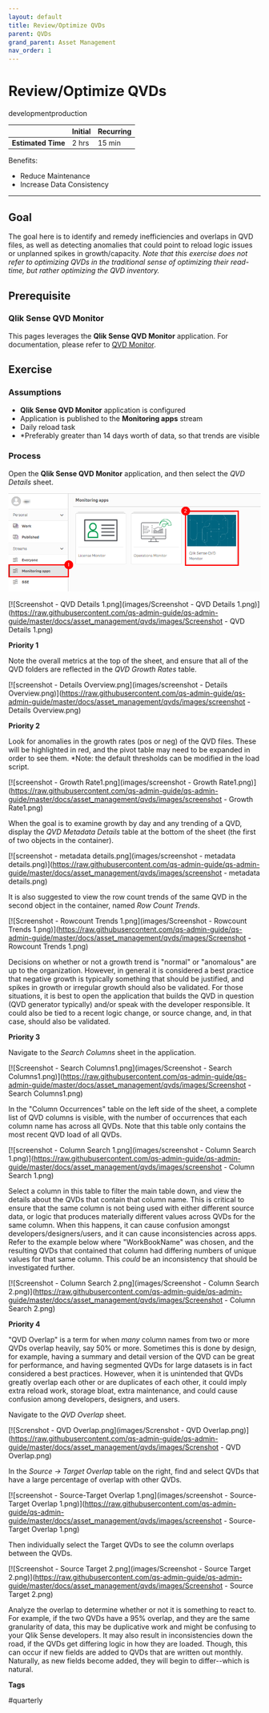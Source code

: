 ```yaml
---
layout: default
title: Review/Optimize QVDs
parent: QVDs
grand_parent: Asset Management
nav_order: 1
---
```


# Review/Optimize QVDs  <i class="fas fa-tools fa-xs" title="Tooling | Pre-Built Solutions"></i>

<span class="label dev">development</span><span class="label prod">production</span>

|                                  		                    | Initial  | Recurring  |
|---------------------------------------------------------|----------|------------|
| <i class="far fa-clock fa-sm"></i> **Estimated Time**   | 2 hrs  | 15 min       |

Benefits:

  -	Reduce Maintenance
  -	Increase Data Consistency

-------------------------

## Goal

The goal here is to identify and remedy inefficiencies and overlaps in QVD files, as well as detecting anomalies that could point to reload logic issues or unplanned spikes in growth/capacity. *Note that this exercise does not refer to optimizing QVDs in the traditional sense of optimizing their read-time, but rather optimizing the QVD inventory.*

## Prerequisite <i class="fas fa-tools fa-xs" title="Tooling | Pre-Built Solutions"></i>

### Qlik Sense QVD Monitor

This pages leverages the **Qlik Sense QVD Monitor** application. For documentation, please refer to [QVD Monitor](../../tooling/qvd_monitor.md).

## Exercise

### Assumptions

  - **Qlik Sense QVD Monitor** application is configured
  - Application is published to the **Monitoring apps** stream
  - Daily reload task
  - *Preferably greater than 14 days worth of data, so that trends are visible
  
### Process

Open the **Qlik Sense QVD Monitor** application, and then select the _QVD Details_ sheet.

[![optimize_qvds_1.png](images/optimize_qvds_1.png)](https://raw.githubusercontent.com/qs-admin-guide/qs-admin-guide/master/docs/asset_management/qvds/images/optimize_qvds_1.png)

[![Screenshot - QVD Details 1.png](images/Screenshot - QVD Details 1.png)](https://raw.githubusercontent.com/qs-admin-guide/qs-admin-guide/master/docs/asset_management/qvds/images/Screenshot - QVD Details 1.png)

**Priority 1**

Note the overall metrics at the top of the sheet, and ensure that all of the QVD folders are reflected in the _QVD Growth Rates_ table.

[![screenshot - Details Overview.png](images/screenshot - Details Overview.png)](https://raw.githubusercontent.com/qs-admin-guide/qs-admin-guide/master/docs/asset_management/qvds/images/screenshot - Details Overview.png)

**Priority 2**

Look for anomalies in the growth rates (pos or neg) of the QVD files. These will be highlighted in red, and the pivot table may need to be expanded in order to see them. *Note: the default thresholds can be modified in the load script.

[![screenshot - Growth Rate1.png](images/screenshot - Growth Rate1.png)](https://raw.githubusercontent.com/qs-admin-guide/qs-admin-guide/master/docs/asset_management/qvds/images/screenshot - Growth Rate1.png)

When the goal is to examine growth by day and any trending of a QVD, display the _QVD Metadata Details_ table at the bottom of the sheet (the first of two objects in the container).

[![screenshot - metadata details.png](images/screenshot - metadata details.png)](https://raw.githubusercontent.com/qs-admin-guide/qs-admin-guide/master/docs/asset_management/qvds/images/screenshot - metadata details.png)

It is also suggested to view the row count trends of the same QVD in the second object in the container, named _Row Count Trends_.

[![Screenshot - Rowcount Trends 1.png](images/Screenshot - Rowcount Trends 1.png)](https://raw.githubusercontent.com/qs-admin-guide/qs-admin-guide/master/docs/asset_management/qvds/images/Screenshot - Rowcount Trends 1.png)

Decisions on whether or not a growth trend is "normal" or "anomalous" are up to the organization. However, in general it is considered a best practice that negative growth is typically something that should be justified, and spikes in growth or irregular growth should also be validated. For those situations, it is best to open the application that builds the QVD in question (QVD generator typically) and/or speak with the developer responsible. It could also be tied to a recent logic change, or source change, and, in that case, should also be validated.

**Priority 3**

Navigate to the _Search Columns_ sheet in the application.

[![Screenshot - Search Columns1.png](images/Screenshot - Search Columns1.png)](https://raw.githubusercontent.com/qs-admin-guide/qs-admin-guide/master/docs/asset_management/qvds/images/Screenshot - Search Columns1.png)

In the "Column Occurrences" table on the left side of the sheet, a complete list of QVD columns is visible, with the number of occurrences that each column name has across all QVDs. Note that this table only contains the most recent QVD load of all QVDs.

[![screenshot - Column Search 1.png](images/screenshot - Column Search 1.png)](https://raw.githubusercontent.com/qs-admin-guide/qs-admin-guide/master/docs/asset_management/qvds/images/screenshot - Column Search 1.png)

Select a column in this table to filter the main table down, and view the details about the QVDs that contain that column name. This is critical to ensure that the same column is not being used with either different source data, or logic that produces materially different values across QVDs for the same column. When this happens, it can cause confusion amongst developers/designers/users, and it can cause inconsistencies across apps. Refer to the example below where "WorkBookName" was chosen, and the resulting QVDs that contained that column had differing numbers of unique values for that same column. This *could* be an inconsistency that should be investigated further.

[![Screenshot - Column Search 2.png](images/Screenshot - Column Search 2.png)](https://raw.githubusercontent.com/qs-admin-guide/qs-admin-guide/master/docs/asset_management/qvds/images/Screenshot - Column Search 2.png)

**Priority 4**

"QVD Overlap" is a term for when _many_ column names from two or more QVDs overlap heavily, say 50% or more. Sometimes this is done by design, for example, having a summary and detail version of the QVD can be great for performance, and having segmented QVDs for large datasets is in fact considered a best practices. However, when it is unintended that QVDs greatly overlap each other or are duplicates of each other, it could imply extra reload work, storage bloat, extra maintenance, and could cause confusion among developers, designers, and users.

Navigate to the _QVD Overlap_ sheet.

[![Screnshot - QVD Overlap.png](images/Screnshot - QVD Overlap.png)](https://raw.githubusercontent.com/qs-admin-guide/qs-admin-guide/master/docs/asset_management/qvds/images/Screnshot - QVD Overlap.png)

In the _Source → Target Overlap_ table on the right, find and select QVDs that have a large percentage of overlap with other QVDs. 

[![screenshot - Source-Target Overlap 1.png](images/screenshot - Source-Target Overlap 1.png)](https://raw.githubusercontent.com/qs-admin-guide/qs-admin-guide/master/docs/asset_management/qvds/images/screenshot - Source-Target Overlap 1.png)

Then individually select the Target QVDs to see the column overlaps between the QVDs.

[![Screenshot - Source Target 2.png](images/Screenshot - Source Target 2.png)](https://raw.githubusercontent.com/qs-admin-guide/qs-admin-guide/master/docs/asset_management/qvds/images/Screenshot - Source Target 2.png)

Analyze the overlap to determine whether or not it is something to react to. For example, if the two QVDs have a 95% overlap, and they are the same granularity of data, this may be duplicative work and might be confusing to your Qlik Sense developers.   It may also result in inconsistencies down the road, if the QVDs get differing logic in how they are loaded. Though, this can occur if new fields are added to QVDs that are written out monthly. Naturally, as new fields become added, they will begin to differ--which is natural.


**Tags**

#quarterly
